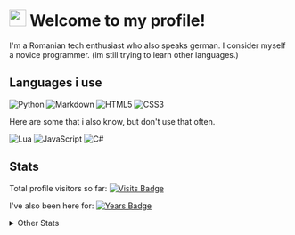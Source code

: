 # <img src = "https://raw.githubusercontent.com/MartinHeinz/MartinHeinz/master/wave.gif" width = 30px> Welcome to my profile!
I'm a Romanian tech enthusiast who also speaks german.
I consider myself a novice programmer. (im still trying to learn other languages.)

## Languages i use
![Python](https://img.shields.io/badge/python-3670A0?style=for-the-badge&logo=python&logoColor=ffdd54)
![Markdown](https://img.shields.io/badge/markdown-%23000000.svg?style=for-the-badge&logo=markdown&logoColor=white)
![HTML5](https://img.shields.io/badge/html5-%23E34F26.svg?style=for-the-badge&logo=html5&logoColor=white)
![CSS3](https://img.shields.io/badge/css3-%231572B6.svg?style=for-the-badge&logo=css3&logoColor=white)

Here are some that i also know, but don't use that often.


![Lua](https://img.shields.io/badge/lua-%232C2D72.svg?style=for-the-badge&logo=lua&logoColor=white)
![JavaScript](https://img.shields.io/badge/javascript-%23323330.svg?style=for-the-badge&logo=javascript&logoColor=%23F7DF1E)
![C#](https://img.shields.io/badge/c%23-%23239120.svg?style=for-the-badge&logo=csharp&logoColor=white)

## Stats
Total profile visitors so far: [![Visits Badge](https://badges.pufler.dev/visits/ScottN13/ScottN13)](https://badges.pufler.dev)


I've also been here for: [![Years Badge](https://badges.pufler.dev/years/ScottN13)](https://badges.pufler.dev)
<details>
<summary>Other Stats</summary>

[![spotify-github-profile](https://spotify-github-profile.kittinanx.com/api/view?uid=31jgdi6hqsozbonvjssjtmstfyk4&cover_image=true&theme=novatorem&show_offline=false&background_color=121212&interchange=false&bar_color=53b14f&bar_color_cover=false)](https://spotify-github-profile.kittinanx.com/api/view?uid=31jgdi6hqsozbonvjssjtmstfyk4&redirect=true)
</details>
